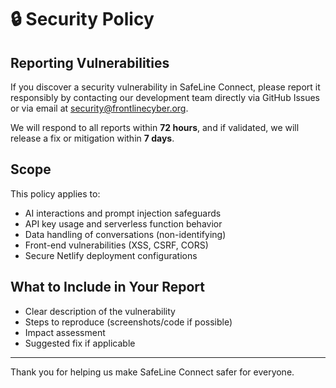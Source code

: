 # 🔒 Security Policy

## Reporting Vulnerabilities

If you discover a security vulnerability in SafeLine Connect, please report it responsibly by contacting our development team directly via GitHub Issues or via email at security@frontlinecyber.org.

We will respond to all reports within **72 hours**, and if validated, we will release a fix or mitigation within **7 days**.

## Scope

This policy applies to:
- AI interactions and prompt injection safeguards
- API key usage and serverless function behavior
- Data handling of conversations (non-identifying)
- Front-end vulnerabilities (XSS, CSRF, CORS)
- Secure Netlify deployment configurations

## What to Include in Your Report

- Clear description of the vulnerability
- Steps to reproduce (screenshots/code if possible)
- Impact assessment
- Suggested fix if applicable

---

Thank you for helping us make SafeLine Connect safer for everyone.
